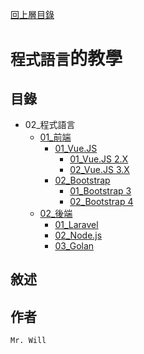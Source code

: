[回上層目錄](../README.md)

# `程式語言`的教學

## **目錄**
+ 02_程式語言
    + [01_前端](01_前端/README.md)
        + [01_Vue.JS](01_前端/01_VueJS/README.md)
            + [01_Vue.JS 2.X](01_前端/01_VueJS/01_VueJS2/README.md)
            + [02_Vue.JS 3.X](01_前端/01_VueJS/02_VueJS3/README.md)
        + [02_Bootstrap](01_前端/02_Bootstrap/README.md)
            + [01_Bootstrap 3](01_前端/02_Bootstrap/01_Bootstrap3/README.md)
            + [02_Bootstrap 4](01_前端/02_Bootstrap/02_Bootstrap4/README.md)
    + [02_後端](02_後端/README.md)
        + [01_Laravel](02_後端/01_Laravel/README.md)
        + [02_Node.js](02_後端/02_NodeJS/README.md)
        + [03_Golan](02_後端/03_Golan/README.md)

## **敘述**

## **作者**
`Mr. Will`
